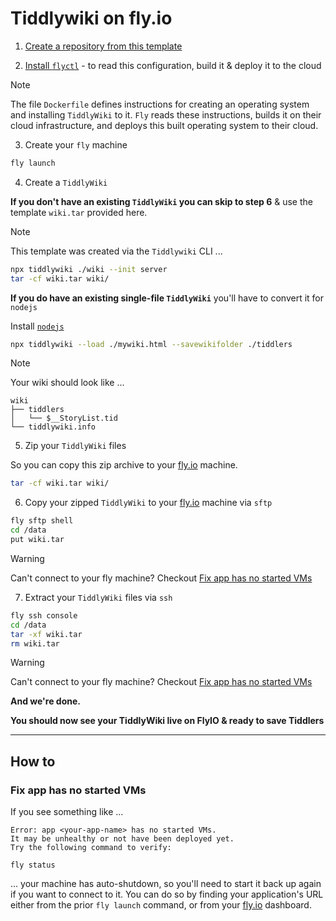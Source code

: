 # Tiddlywiki on fly.io


1. [Create a repository from this template](https://docs.github.com/en/repositories/creating-and-managing-repositories/creating-a-repository-from-a-template)


2. [Install `flyctl`](https://fly.io/docs/flyctl/install/) - to read this configuration, build it & deploy it to the cloud

> [!NOTE]
> The file `Dockerfile` defines instructions for creating an operating system and installing `TiddlyWiki` to it. `Fly` reads these instructions, builds it on their cloud infrastructure, and deploys this built operating system to their cloud.


3. Create your `fly` machine

```sh
fly launch
```


4. Create a `TiddlyWiki`
  
**If you don't have an existing `TiddlyWiki` you can skip to step 6** & use the template `wiki.tar` provided here.

> [!NOTE]
> This template was created via the `Tiddlywiki` CLI ...
> 
> ```sh
> npx tiddlywiki ./wiki --init server
> tar -cf wiki.tar wiki/
> ```

**If you do have an existing single-file `TiddlyWiki`** you'll have to convert it for `nodejs`

Install [`nodejs`](https://nodejs.org/en/download)

```sh
npx tiddlywiki --load ./mywiki.html --savewikifolder ./tiddlers
```

> [!NOTE]
> Your wiki should look like ...
> 
> ```
> wiki
> ├── tiddlers
> │   └── $__StoryList.tid
> └── tiddlywiki.info
> ```


5. Zip your `TiddlyWiki` files

So you can copy this zip archive to your [fly.io](https://fly.io) machine.

```sh
tar -cf wiki.tar wiki/
```


6. Copy your zipped `TiddlyWiki` to your [fly.io](https://fly.io) machine via `sftp`

```sh
fly sftp shell
cd /data
put wiki.tar
```

> [!WARNING]
> Can't connect to your fly machine? Checkout [Fix app has no started VMs](#app-has-no-started-vms)


7. Extract your `TiddlyWiki` files via `ssh`

```sh
fly ssh console
cd /data
tar -xf wiki.tar
rm wiki.tar
```

> [!WARNING]
> Can't connect to your fly machine? Checkout [Fix app has no started VMs](#fix-app-has-no-started-vms)


**And we're done.**

**You should now see your TiddlyWiki live on FlyIO & ready to save Tiddlers**


---


## How to

### Fix app has no started VMs 

If you see something like ...

```
Error: app <your-app-name> has no started VMs.
It may be unhealthy or not have been deployed yet.
Try the following command to verify:

fly status
```

... your machine has auto-shutdown, so you'll need to start it back up again if you want to connect to it. You can do so by finding your application's URL either from the prior `fly launch` command, or from your [fly.io](https://fly.io) dashboard.
